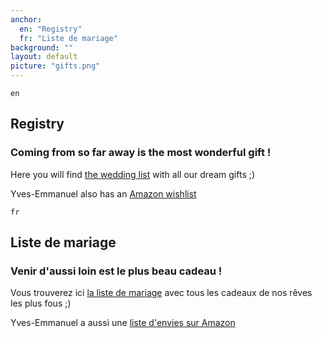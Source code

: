 ```yaml
---
anchor:
  en: "Registry"
  fr: "Liste de mariage"
background: ""
layout: default
picture: "gifts.png"
---
```

`en`

## Registry

### Coming from so far away is the most wonderful gift !

Here you will find [the wedding list](http://www.millemercismariage.com/chyej01072017wedding/liste.html) with all our dream gifts ;)

Yves-Emmanuel also has an [Amazon wishlist](http://amzn.eu/2wsD2zR)



`fr`

## Liste de mariage

### Venir d'aussi loin est le plus beau cadeau !

Vous trouverez ici [la liste de mariage](http://www.millemercismariage.com/chyej01072017wedding/liste.html) avec tous les cadeaux de nos rêves les plus fous ;)

Yves-Emmanuel a aussi une [liste d'envies sur Amazon](http://amzn.eu/2wsD2zR)

